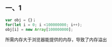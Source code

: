 ## 一、1
```js
var obj = {}；
for(let i = 0; i <100000000; i++);
obj[i] = new Array[100000000];
```
所需内存大于浏览器能提供的内存，导致了内存溢出